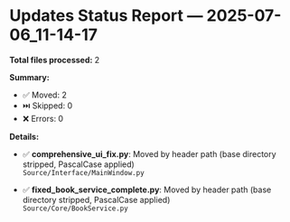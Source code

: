 # Updates Status Report — 2025-07-06_11-14-17

**Total files processed:** 2

**Summary:**
- ✅ Moved: 2
- ⏭️ Skipped: 0
- ❌ Errors: 0

**Details:**

- ✅ **comprehensive_ui_fix.py**: Moved by header path (base directory stripped, PascalCase applied)  
    `Source/Interface/MainWindow.py`

- ✅ **fixed_book_service_complete.py**: Moved by header path (base directory stripped, PascalCase applied)  
    `Source/Core/BookService.py`

